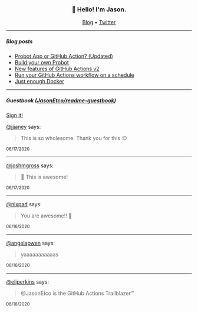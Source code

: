 <h3 align="center">👋 Hello! I'm Jason.</h3>

<p align="center">
  <a href="https://jasonet.co">Blog</a> •
  <a href="https://twitter.com/JasonEtco">Twitter</a>
</p>

---

##### Blog posts

<!--START_SECTION:posts-->
* [Probot App or GitHub Action? (Updated)](https://jasonet.co/posts/probot-app-or-github-action-v2/)
* [Build your own Probot](https://jasonet.co/posts/build-your-own-probot/)
* [New features of GitHub Actions v2](https://jasonet.co/posts/new-features-of-github-actions/)
* [Run your GitHub Actions workflow on a schedule](https://jasonet.co/posts/scheduled-actions/)
* [Just enough Docker](https://jasonet.co/posts/just-enough-docker/)
<!--END_SECTION:posts-->

---

##### Guestbook ([JasonEtco/readme-guestbook](https://github.com/JasonEtco/readme-guestbook))

<a href="https://readme-guestbook.now.sh">Sign it!</a>

<!--START_SECTION:guestbook-->
[@jjjaney](https://github.com/jjjaney) says:

> This is so wholesome. Thank you for this :D

<sup>06/17/2020</sup>


---

[@joshmgross](https://github.com/joshmgross) says:

> 👋 This is awesome!

<sup>06/17/2020</sup>


---

[@nixpad](https://github.com/nixpad) says:

> You are awesome!! 🌈 

<sup>06/16/2020</sup>


---

[@angelapwen](https://github.com/angelapwen) says:

> yaaaaaaaaaaas

<sup>06/16/2020</sup>


---

[@eliperkins](https://github.com/eliperkins) says:

> @JasonEtco is the GitHub Actions Trailblazer™

<sup>06/16/2020</sup>

<!--END_SECTION:guestbook-->
<!--GUESTBOOK_LIST [{"name":"jjjaney","message":"This is so wholesome. Thank you for this :D","date":"06/17/2020"},{"name":"joshmgross","message":"👋 This is awesome!","date":"06/17/2020"},{"name":"nixpad","message":"You are awesome!! 🌈 ","date":"06/16/2020"},{"name":"angelapwen","message":"yaaaaaaaaaaas","date":"06/16/2020"},{"name":"eliperkins","message":"@JasonEtco is the GitHub Actions Trailblazer™","date":"06/16/2020"}]-->
